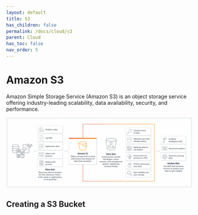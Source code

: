 ```yaml
---
layout: default
title: S3
has_children: false
permalink: /docs/cloud/s3
parent: Cloud
has_toc: false
nav_order: 5
---
```


# Amazon S3

Amazon Simple Storage Service (Amazon S3) is an object storage service offering industry-leading scalability, data availability, security, and performance.

![S3](https://github.com/BCIT-Reseach-Long-Term-ISSP/bcit-reseach-long-term-issp.github.io/blob/master/cloud/assets/S3.png?raw=true)

## Creating a S3 Bucket